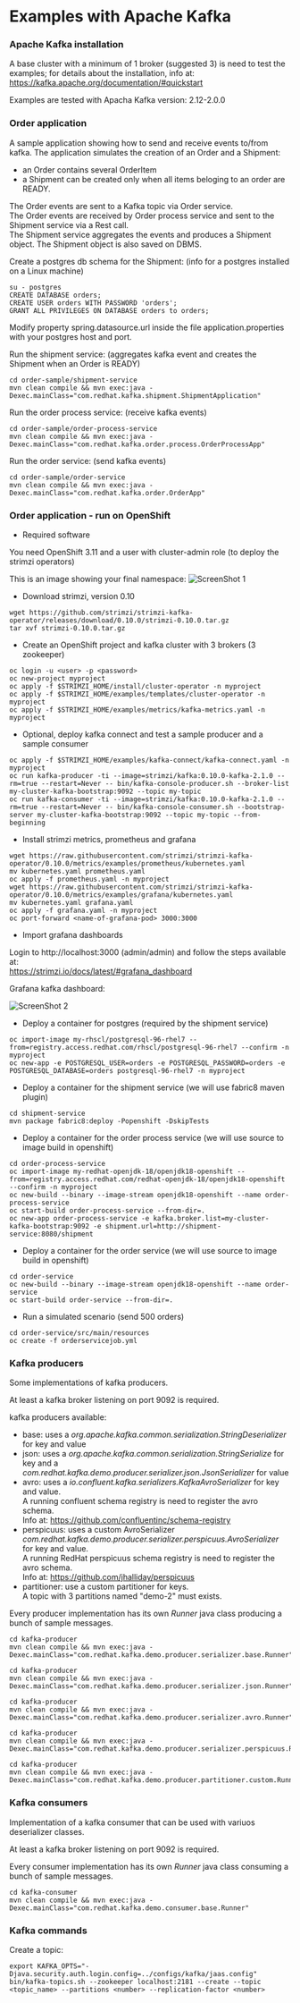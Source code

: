 # Examples with Apache Kafka


### Apache Kafka installation ###

A base cluster with a minimum of 1 broker (suggested 3) is need to test the examples; for details about the installation, info at:<br>
https://kafka.apache.org/documentation/#quickstart

Examples are tested with Apacha Kafka version:
2.12-2.0.0


### Order application ###

A sample application showing how to send and receive events to/from kafka.
The application simulates the creation of an Order and a Shipment: <br>
 - an Order contains several OrderItem
 - a Shipment can be created only when all items beloging to an order are READY.

The Order events are sent to a Kafka topic via Order service.<br>
The Order events are received by Order process service and sent to the Shipment service via a Rest call.<br>
The Shipment service aggregates the events and produces a Shipment object. The Shipment object is also saved on DBMS.

Create a postgres db schema for the Shipment: (info for a postgres installed on a Linux machine)
```
su - postgres
CREATE DATABASE orders;
CREATE USER orders WITH PASSWORD 'orders';
GRANT ALL PRIVILEGES ON DATABASE orders to orders;
```
Modify property spring.datasource.url inside the file application.properties with your postgres host and port.


Run the shipment service: (aggregates kafka event and creates the Shipment when an Order is READY)
```
cd order-sample/shipment-service
mvn clean compile && mvn exec:java -Dexec.mainClass="com.redhat.kafka.shipment.ShipmentApplication"
```

Run the order process service: (receive kafka events)
```
cd order-sample/order-process-service
mvn clean compile && mvn exec:java -Dexec.mainClass="com.redhat.kafka.order.process.OrderProcessApp"
```

Run the order service: (send kafka events)
```
cd order-sample/order-service
mvn clean compile && mvn exec:java -Dexec.mainClass="com.redhat.kafka.order.OrderApp"
```

### Order application - run on OpenShift ###

- Required software

You need OpenShift 3.11 and a user with cluster-admin role (to deploy the strimzi operators)

This is an image showing your final namespace:
![ScreenShot 1](order-sample/images/myproject.png)

- Download strimzi, version 0.10

```
wget https://github.com/strimzi/strimzi-kafka-operator/releases/download/0.10.0/strimzi-0.10.0.tar.gz
tar xvf strimzi-0.10.0.tar.gz
```

- Create an OpenShift project and kafka cluster with 3 brokers (3 zookeeper)

```
oc login -u <user> -p <password>
oc new-project myproject
oc apply -f $STRIMZI_HOME/install/cluster-operator -n myproject
oc apply -f $STRIMZI_HOME/examples/templates/cluster-operator -n myproject
oc apply -f $STRIMZI_HOME/examples/metrics/kafka-metrics.yaml -n myproject
```

- Optional, deploy kafka connect and test a sample producer and a sample consumer

```
oc apply -f $STRIMZI_HOME/examples/kafka-connect/kafka-connect.yaml -n myproject
oc run kafka-producer -ti --image=strimzi/kafka:0.10.0-kafka-2.1.0 --rm=true --restart=Never -- bin/kafka-console-producer.sh --broker-list my-cluster-kafka-bootstrap:9092 --topic my-topic
oc run kafka-consumer -ti --image=strimzi/kafka:0.10.0-kafka-2.1.0 --rm=true --restart=Never -- bin/kafka-console-consumer.sh --bootstrap-server my-cluster-kafka-bootstrap:9092 --topic my-topic --from-beginning
```

- Install strimzi metrics, prometheus and grafana

```
wget https://raw.githubusercontent.com/strimzi/strimzi-kafka-operator/0.10.0/metrics/examples/prometheus/kubernetes.yaml
mv kubernetes.yaml prometheus.yaml
oc apply -f prometheus.yaml -n myproject
wget https://raw.githubusercontent.com/strimzi/strimzi-kafka-operator/0.10.0/metrics/examples/grafana/kubernetes.yaml
mv kubernetes.yaml grafana.yaml
oc apply -f grafana.yaml -n myproject
oc port-forward <name-of-grafana-pod> 3000:3000
```

- Import grafana dashboards

Login to http://localhost:3000 (admin/admin) and follow the steps available at:<br>
https://strimzi.io/docs/latest/#grafana_dashboard

Grafana kafka dashboard:

![ScreenShot 2](order-sample/images/grafana.png)

- Deploy a container for postgres (required by the shipment service)

```
oc import-image my-rhscl/postgresql-96-rhel7 --from=registry.access.redhat.com/rhscl/postgresql-96-rhel7 --confirm -n myproject
oc new-app -e POSTGRESQL_USER=orders -e POSTGRESQL_PASSWORD=orders -e POSTGRESQL_DATABASE=orders postgresql-96-rhel7 -n myproject
```

- Deploy a container for the shipment service (we will use fabric8 maven plugin)

```
cd shipment-service
mvn package fabric8:deploy -Popenshift -DskipTests
```

- Deploy a container for the order process service (we will use source to image build in openshift)

```
cd order-process-service
oc import-image my-redhat-openjdk-18/openjdk18-openshift --from=registry.access.redhat.com/redhat-openjdk-18/openjdk18-openshift --confirm -n myproject
oc new-build --binary --image-stream openjdk18-openshift --name order-process-service
oc start-build order-process-service --from-dir=.
oc new-app order-process-service -e kafka.broker.list=my-cluster-kafka-bootstrap:9092 -e shipment.url=http://shipment-service:8080/shipment
```

- Deploy a container for the order service (we will use source to image build in openshift)

```
cd order-service
oc new-build --binary --image-stream openjdk18-openshift --name order-service
oc start-build order-service --from-dir=.
```

- Run a simulated scenario (send 500 orders)

```
cd order-service/src/main/resources
oc create -f orderservicejob.yml
```


### Kafka producers ###

Some implementations of kafka producers.

At least a kafka broker listening on port 9092 is required.

kafka producers available:
  - base: uses a *org.apache.kafka.common.serialization.StringDeserializer* for key and value
  - json: uses a *org.apache.kafka.common.serialization.StringSerialize* for key and a *com.redhat.kafka.demo.producer.serializer.json.JsonSerializer* for value
  - avro: uses a *io.confluent.kafka.serializers.KafkaAvroSerializer* for key and value.<br>
  A running confluent schema registry is need to register the avro schema. <br>
  Info at: https://github.com/confluentinc/schema-registry
  - perspicuus: uses a custom AvroSerializer *com.redhat.kafka.demo.producer.serializer.perspicuus.AvroSerializer* for key and value.<br>
  A running RedHat perspicuus schema registry is need to register the avro schema.<br>
  Info at: https://github.com/jhalliday/perspicuus
  - partitioner: use a custom partitioner for keys.<br>
  A topic with 3 partitions named "demo-2" must exists.

Every producer implementation has its own *Runner* java class producing a bunch of sample messages.

```
cd kafka-producer
mvn clean compile && mvn exec:java -Dexec.mainClass="com.redhat.kafka.demo.producer.serializer.base.Runner"
```

```
cd kafka-producer
mvn clean compile && mvn exec:java -Dexec.mainClass="com.redhat.kafka.demo.producer.serializer.json.Runner"
```

```
cd kafka-producer
mvn clean compile && mvn exec:java -Dexec.mainClass="com.redhat.kafka.demo.producer.serializer.avro.Runner"
```

```
cd kafka-producer
mvn clean compile && mvn exec:java -Dexec.mainClass="com.redhat.kafka.demo.producer.serializer.perspicuus.Runner"
```

```
cd kafka-producer
mvn clean compile && mvn exec:java -Dexec.mainClass="com.redhat.kafka.demo.producer.partitioner.custom.Runner"
```


### Kafka consumers ###

Implementation of a kafka consumer that can be used with variuos deserializer classes.

At least a kafka broker listening on port 9092 is required.

Every consumer implementation has its own *Runner* java class consuming a bunch of sample messages.

```
cd kafka-consumer
mvn clean compile && mvn exec:java -Dexec.mainClass="com.redhat.kafka.demo.consumer.base.Runner"
```


### Kafka commands ###

Create a topic:

```
export KAFKA_OPTS="-Djava.security.auth.login.config=../configs/kafka/jaas.config"
bin/kafka-topics.sh --zookeeper localhost:2181 --create --topic <topic_name> --partitions <number> --replication-factor <number>
```
